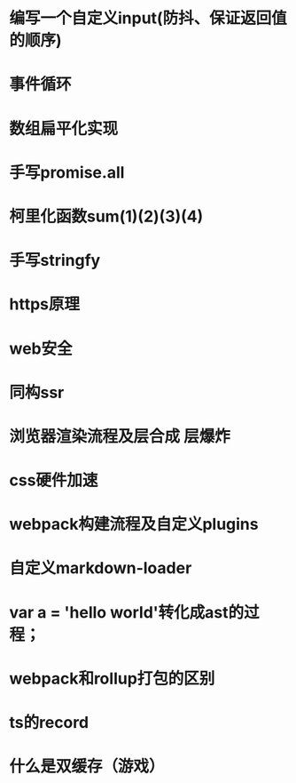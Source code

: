 # 编写一个自定义input(防抖、保证返回值的顺序)

# 事件循环

# 数组扁平化实现

# 手写promise.all

# 柯里化函数sum(1)(2)(3)(4)

# 手写stringfy

# https原理

# web安全

# 同构ssr

# 浏览器渲染流程及层合成 层爆炸

# css硬件加速

# webpack构建流程及自定义plugins


# 自定义markdown-loader

# var a = 'hello world'转化成ast的过程；

# webpack和rollup打包的区别

# ts的record

# 什么是双缓存（游戏）
